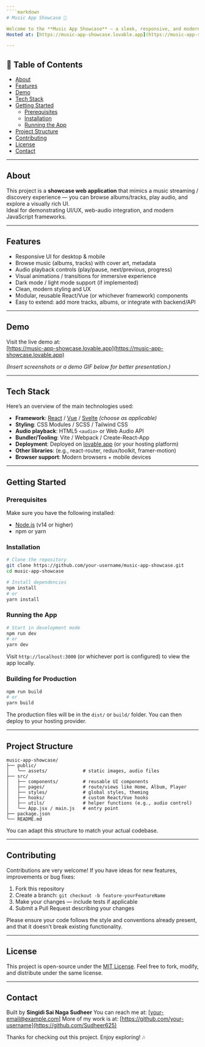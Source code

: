 ```yaml
---
````markdown
# Music App Showcase 🎵

Welcome to the **Music App Showcase** — a sleek, responsive, and modern web application built to demonstrate music-app features and front-end finesse.  
Hosted at: [https://music-app-showcase.lovable.app](https://music-app-showcase.lovable.app)

---
```


## 🧩 Table of Contents

- [About](#about)  
- [Features](#features)  
- [Demo](#demo)  
- [Tech Stack](#tech-stack)  
- [Getting Started](#getting-started)  
  - [Prerequisites](#prerequisites)  
  - [Installation](#installation)  
  - [Running the App](#running-the-app)  
- [Project Structure](#project-structure)  
- [Contributing](#contributing)  
- [License](#license)  
- [Contact](#contact)

---

## About

This project is a **showcase web application** that mimics a music streaming / discovery experience — you can browse albums/tracks, play audio, and explore a visually rich UI.  
Ideal for demonstrating UI/UX, web-audio integration, and modern JavaScript frameworks.

---

## Features

- Responsive UI for desktop & mobile  
- Browse music (albums, tracks) with cover art, metadata  
- Audio playback controls (play/pause, next/previous, progress)  
- Visual animations / transitions for immersive experience  
- Dark mode / light mode support (if implemented)  
- Clean, modern styling and UX  
- Modular, reusable React/Vue (or whichever framework) components  
- Easy to extend: add more tracks, albums, or integrate with backend/API  

---

## Demo

Visit the live demo at:  
[https://music-app-showcase.lovable.app](https://music-app-showcase.lovable.app)

*(Insert screenshots or a demo GIF below for better presentation.)*

---

## Tech Stack

Here’s an overview of the main technologies used:

- **Framework**: [React](https://reactjs.org) / [Vue](https://vuejs.org) / [Svelte](https://svelte.dev) *(choose as applicable)*  
- **Styling**: CSS Modules / SCSS / Tailwind CSS  
- **Audio playback**: HTML5 <code>&lt;audio&gt;</code> or Web Audio API  
- **Bundler/Tooling**: Vite / Webpack / Create-React-App  
- **Deployment**: Deployed on [lovable.app](https://lovable.app) (or your hosting platform)  
- **Other libraries**: (e.g., react-router, redux/toolkit, framer-motion)  
- **Browser support**: Modern browsers + mobile devices  

---

## Getting Started

### Prerequisites  
Make sure you have the following installed:  
- [Node.js](https://nodejs.org) (v14 or higher)  
- npm or yarn  

### Installation  
```bash
# Clone the repository
git clone https://github.com/your-username/music-app-showcase.git
cd music-app-showcase

# Install dependencies
npm install
# or
yarn install
````

### Running the App

```bash
# Start in development mode
npm run dev
# or
yarn dev
```

Visit `http://localhost:3000` (or whichever port is configured) to view the app locally.

### Building for Production

```bash
npm run build
# or
yarn build
```

The production files will be in the `dist/` or `build/` folder. You can then deploy to your hosting provider.

---

## Project Structure

```
music-app-showcase/
├── public/
│   └── assets/             # static images, audio files
├── src/
│   ├── components/         # reusable UI components
│   ├── pages/              # route/views like Home, Album, Player
│   ├── styles/             # global styles, theming
│   ├── hooks/              # custom React/Vue hooks
│   ├── utils/              # helper functions (e.g., audio control)
│   └── App.jsx / main.js   # entry point
├── package.json
└── README.md
```

You can adapt this structure to match your actual codebase.

---

## Contributing

Contributions are very welcome! If you have ideas for new features, improvements or bug fixes:

1. Fork this repository
2. Create a branch: `git checkout -b feature-yourFeatureName`
3. Make your changes — include tests if applicable
4. Submit a Pull Request describing your changes

Please ensure your code follows the style and conventions already present, and that it doesn’t break existing functionality.

---

## License

This project is open-source under the [MIT License](LICENSE).
Feel free to fork, modify, and distribute under the same license.

---

## Contact

Built by **Singidi Sai Naga Sudheer**
You can reach me at: [[your-email@example.com](mailto:sudheergaming93@outlook.com)]
More of my work is at: [https://github.com/your-username](https://github.com/Sudheer625)

Thanks for checking out this project. Enjoy exploring! 🎶

```
